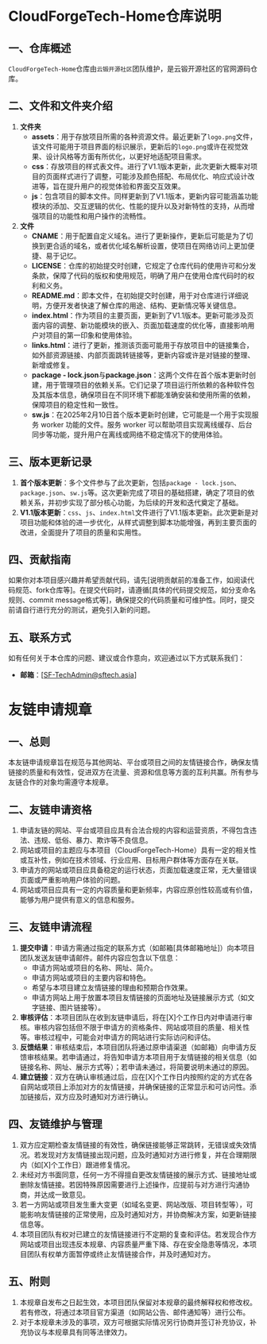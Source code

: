 # CloudForgeTech-Home仓库说明
## 一、仓库概述
`CloudForgeTech-Home`仓库由`云锻开源社区`团队维护，是云锻开源社区的官网源码仓库。

## 二、文件和文件夹介绍
1. **文件夹**
    - **assets**：用于存放项目所需的各种资源文件。最近更新了`logo.png`文件，该文件可能用于项目界面的标识展示，更新后的`logo.png`或许在视觉效果、设计风格等方面有所优化，以更好地适配项目需求。
    - **css**：存放项目的样式表文件。进行了V1.1版本更新，此次更新大概率对项目的页面样式进行了调整，可能涉及颜色搭配、布局优化、响应式设计改进等，旨在提升用户的视觉体验和界面交互效果。
    - **js**：包含项目的脚本文件。同样更新到了V1.1版本，更新内容可能涵盖功能模块的添加、交互逻辑的优化、性能的提升以及对新特性的支持，从而增强项目的功能性和用户操作的流畅性。
2. **文件**
    - **CNAME**：用于配置自定义域名。进行了更新操作，更新后可能是为了切换到更合适的域名，或者优化域名解析设置，使项目在网络访问上更加便捷、易于记忆。
    - **LICENSE**：仓库的初始提交时创建，它规定了仓库代码的使用许可和分发条款，保障了代码的版权和使用规范，明确了用户在使用仓库代码时的权利和义务。
    - **README.md**：即本文件，在初始提交时创建，用于对仓库进行详细说明，方便开发者快速了解仓库的用途、结构、更新情况等关键信息。
    - **index.html**：作为项目的主要页面，更新到了V1.1版本。更新可能涉及页面内容的调整、新功能模块的嵌入、页面加载速度的优化等，直接影响用户对项目的第一印象和使用体验。
    - **links.html**：进行了更新，推测该页面可能用于存放项目中的链接集合，如外部资源链接、内部页面跳转链接等，更新内容或许是对链接的整理、新增或修复。
    - **package - lock.json**与**package.json**：这两个文件在首个版本更新时创建，用于管理项目的依赖关系。它们记录了项目运行所依赖的各种软件包及其版本信息，确保项目在不同环境下都能准确安装和使用所需的依赖，保障项目的稳定性和一致性。
    - **sw.js**：在2025年2月10日首个版本更新时创建，它可能是一个用于实现服务 worker 功能的文件。服务 worker 可以帮助项目实现离线缓存、后台同步等功能，提升用户在离线或网络不稳定情况下的使用体验。

## 三、版本更新记录
1. **首个版本更新**：多个文件参与了此次更新，包括`package - lock.json`、`package.json`、`sw.js`等。这次更新完成了项目的基础搭建，确定了项目的依赖关系，并初步实现了部分核心功能，为后续的开发和迭代奠定了基础。
2. **V1.1版本更新**：`css`、`js`、`index.html`文件进行了V1.1版本更新。此次更新是对项目功能和体验的进一步优化，从样式调整到脚本功能增强，再到主要页面的改进，全面提升了项目的质量和实用性。

## 四、贡献指南
如果你对本项目感兴趣并希望贡献代码，请先[说明贡献前的准备工作，如阅读代码规范、fork仓库等]。在提交代码时，请遵循[具体的代码提交规范，如分支命名规则、commit message格式等]，确保提交的代码质量和可维护性。同时，提交前请自行进行充分的测试，避免引入新的问题。

## 五、联系方式
如有任何关于本仓库的问题、建议或合作意向，欢迎通过以下方式联系我们：
- **邮箱**：[SF-TechAdmin@sftech.asia]

# 友链申请规章
## 一、总则
本友链申请规章旨在规范与其他网站、平台或项目之间的友情链接合作，确保友情链接的质量和有效性，促进双方在流量、资源和信息等方面的互利共赢。所有参与友链合作的对象均需遵守本规章。

## 二、友链申请资格
1. 申请友链的网站、平台或项目应具有合法合规的内容和运营资质，不得包含违法、违规、低俗、暴力、欺诈等不良信息。
2. 网站或项目的主题应与本项目（CloudForgeTech-Home）具有一定的相关性或互补性，例如在技术领域、行业应用、目标用户群体等方面存在关联。
3. 申请方的网站或项目应具备稳定的运行状态，页面加载速度正常，无大量错误页面或严重影响用户体验的问题。
4. 网站或项目应具有一定的内容质量和更新频率，内容应原创性较高或有价值，能够为用户提供有意义的信息和服务。

## 三、友链申请流程
1. **提交申请**：申请方需通过指定的联系方式（如邮箱[具体邮箱地址]）向本项目团队发送友链申请邮件。邮件内容应包含以下信息：
    - 申请方网站或项目的名称、网址、简介。
    - 申请方网站或项目的主要内容和特色。
    - 希望与本项目建立友情链接的理由和预期合作效果。
    - 申请方网站上用于放置本项目友情链接的页面地址及链接展示方式（如文字链接、图片链接等）。
2. **审核评估**：本项目团队在收到友链申请后，将在[X]个工作日内对申请进行审核。审核内容包括但不限于申请方的资格条件、网站或项目的质量、相关性等。审核过程中，可能会对申请方的网站进行实际访问和评估。
3. **反馈结果**：审核结束后，本项目团队将通过原申请渠道（如邮箱）向申请方反馈审核结果。若申请通过，将告知申请方本项目用于友情链接的相关信息（如链接名称、网址、展示方式等）；若申请未通过，将简要说明未通过的原因。
4. **建立链接**：双方在确认审核通过后，应在[X]个工作日内按照约定的方式在各自网站或项目上添加对方的友情链接，并确保链接的正常显示和可访问性。添加链接后，双方应及时通知对方进行确认。

## 四、友链维护与管理
1. 双方应定期检查友情链接的有效性，确保链接能够正常跳转，无错误或失效情况。若发现对方友情链接出现问题，应及时通知对方进行修复，并在合理期限内（如[X]个工作日）跟进修复情况。
2. 未经对方书面同意，任何一方不得擅自更改友情链接的展示方式、链接地址或删除友情链接。若因特殊原因需要进行上述操作，应提前与对方进行沟通协商，并达成一致意见。
3. 若一方网站或项目发生重大变更（如域名变更、网站改版、项目转型等），可能影响友情链接的正常使用，应及时通知对方，并协商解决方案，如更新链接信息等。
4. 本项目团队有权对已建立的友情链接进行不定期的复查和评估。若发现合作方网站或项目出现违反本规章、内容质量严重下降、存在安全隐患等情况，本项目团队有权单方面暂停或终止友情链接合作，并及时通知对方。

## 五、附则
1. 本规章自发布之日起生效，本项目团队保留对本规章的最终解释权和修改权。若有修改，将通过本项目官方渠道（如网站公告、邮件通知等）进行公布。
2. 对于本规章未涉及的事项，双方可根据实际情况另行协商并签订补充协议，补充协议与本规章具有同等法律效力。
